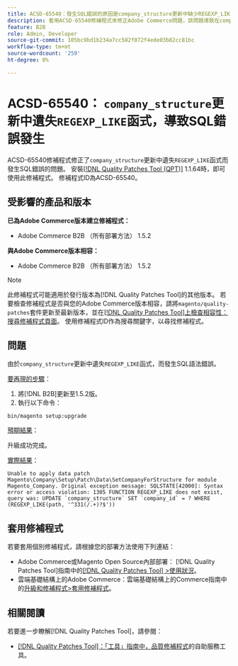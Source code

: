 ```yaml
---
title: ACSD-65540：發生SQL錯誤的原因是company_structure更新中缺少REGEXP_LIKE函式
description: 套用ACSD-65540修補程式來修正Adobe Commerce問題，該問題導致在company_structure更新中缺少REGEXP_LIKE函式而發生SQL錯誤。
feature: B2B
role: Admin, Developer
source-git-commit: 105bc9bd1b234a7cc582f072f4ede03b82cc81bc
workflow-type: tm+mt
source-wordcount: '259'
ht-degree: 0%

---
```



# ACSD-65540： `company_structure`更新中遺失`REGEXP_LIKE`函式，導致SQL錯誤發生

ACSD-65540修補程式修正了`company_structure`更新中遺失`REGEXP_LIKE`函式而發生SQL錯誤的問題。 安裝[[!DNL Quality Patches Tool (QPT)]](/help/tools/quality-patches-tool/quality-patches-tool-to-self-serve-quality-patches.md) 1.1.64時，即可使用此修補程式。 修補程式ID為ACSD-65540。

## 受影響的產品和版本

**已為Adobe Commerce版本建立修補程式：**

* Adobe Commerce B2B （所有部署方法） 1.5.2

**與Adobe Commerce版本相容：**

* Adobe Commerce B2B （所有部署方法） 1.5.2

>[!NOTE]
>
>此修補程式可能適用於發行版本為[!DNL Quality Patches Tool]的其他版本。 若要檢查修補程式是否與您的Adobe Commerce版本相容，請將`magento/quality-patches`套件更新至最新版本，並在[[!DNL Quality Patches Tool]上檢查相容性：搜尋修補程式頁面](https://experienceleague.adobe.com/tools/commerce-quality-patches/index.html?lang=zh-Hant)。 使用修補程式ID作為搜尋關鍵字，以尋找修補程式。

## 問題

由於`company_structure`更新中遺失`REGEXP_LIKE`函式，而發生SQL語法錯誤。

<u>要再現的步驟</u>：

1. 將[!DNL B2B]更新至1.5.2版。
1. 執行以下命令：

```
bin/magento setup:upgrade
```

<u>預期結果</u>：

升級成功完成。

<u>實際結果</u>：

```
Unable to apply data patch Magento\Company\Setup\Patch\Data\SetCompanyForStructure for module Magento_Company. Original exception message: SQLSTATE[42000]: Syntax error or access violation: 1305 FUNCTION REGEXP_LIKE does not exist, query was: UPDATE `company_structure` SET `company_id` = ? WHERE (REGEXP_LIKE(path, '^331(/.+)?$'))
```

## 套用修補程式

若要套用個別修補程式，請根據您的部署方法使用下列連結：

* Adobe Commerce或Magento Open Source內部部署： [!DNL Quality Patches Tool]指南中的[[!DNL Quality Patches Tool] >使用狀況](/help/tools/quality-patches-tool/usage.md)。
* 雲端基礎結構上的Adobe Commerce：雲端基礎結構上的Commerce指南中的[升級和修補程式>套用修補程式](https://experienceleague.adobe.com/docs/commerce-cloud-service/user-guide/develop/upgrade/apply-patches.html?lang=zh-Hant)。

## 相關閱讀

若要進一步瞭解[!DNL Quality Patches Tool]，請參閱：

* [[!DNL Quality Patches Tool]：「工具」指南中，品質修補程式](/help/tools/quality-patches-tool/quality-patches-tool-to-self-serve-quality-patches.md)的自助服務工具。
